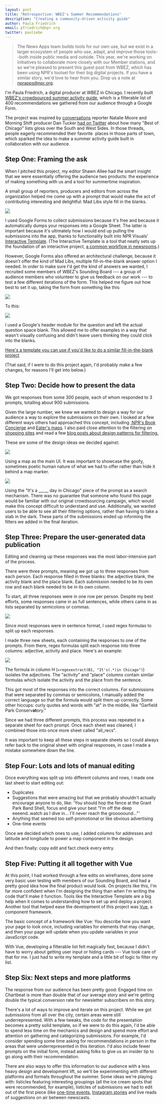 ```yaml
---
layout: post
title: "Retrospective: WBEZ's Summer Recommendations"
description: "Creating a community-driven activity guide"
author: Paula Friedrich
email: pfriedrich@npr.org
twitter: pauliebe
---
```


> The News Apps team builds tools for our own use, but we exist in a larger ecosystem of people who use, adapt, and improve those tools--both inside public media and outside. This year, we're working on initiatives to collaborate more closely with our Member stations, and so we're pleased to present this guest post from WBEZ, which has been using NPR's toolset for their big digital projects. If you have a similar story, we'd love to hear from you. Drop us a note at [nprapps@npr.org](mailto:nprapps.npr.org).

I'm Paula Friedrich, a digital producer at WBEZ in Chicago. I recently built [WBEZ's crowdsourced summer activity guide](https://interactive.wbez.org/2019/summer-guide/), which is a filterable list of 400 recommendations we gathered from our audience through a Google Form.

The project was inspired by [conversations](https://twitter.com/natalieymoore/status/1110960981205831683) reporter Natalie Moore and Morning Shift producer Dan Tucker [had on Twitter](https://twitter.com/danielptucker/status/1057336904574754822) about how many "Best of Chicago" lists gloss over the South and West Sides. In those threads, people eagerly recommended their favorite  places in those parts of town, which sparked the idea to make a summer activity guide built in collaboration with our audience.

## Step One: Framing the ask

When I pitched this project, my editor Shawn Allee had the smart insight that we were essentially offering the audience two products: the experience of making something with us and a tool for summertime inspiration.

A small group of reporters, producers and editors from across the organization helped me come up with a prompt that would make the act of contributing interesting and delightful: Mad Libs style fill in the blanks.

![](/img/posts/2019-07-17-wbez/image7.jpg)

I used Google Forms to collect submissions because it's free and because it automatically dumps your responses into a Google Sheet. The latter is important because it's ultimately how I would end up pulling the submissions into the app, thanks to functionality built into NPR Visuals' [Interactive Template](https://github.com/nprapps/interactive-template). (The Interactive Template is a tool that neatly sets up the foundation of an interactive project, [a common workflow in newsrooms](https://newsnerdery.org/resources/template-rigs).)

However, Google Forms also offered an architectural challenge, because it doesn't offer the kind of Mad Libs, multiple fill-in-the-blank answer option I needed. In order to make sure I'd get the kind of answers we wanted, I recruited some members of WBEZ's Sounding Board --- a group of audience members who volunteer to give us feedback on our work --- to test a few different iterations of the form. This helped me figure out how best to set it up, taking the form from something like this:

![](/img/posts/2019-07-17-wbez/image2.jpg)

To this:

![](/img/posts/2019-07-17-wbez/image1.jpg)

I used a Google's header module for the question and left the actual question space blank. This allowed me to offer examples in a way that wasn't visually confusing and didn't leave users thinking they could click into the blanks.

[Here's a template you can use if you'd like to do a similar fill-in-the-blank project](https://docs.google.com/forms/d/1Vpqica4Vce-tXJ6LujTr5uKHFfdmbLqNlb63KO0Fqzo/edit?usp=sharing)

(That said, if I were to do this project again, I'd probably make a few changes, for reasons I'll get into below.)

## Step Two: Decide how to present the data

We got responses from some 300 people, each of whom responded to 3 prompts, totalling about 900 submissions. 

Given the large number, we knew we wanted to design a way for our audience a way to explore the submissions on their own. I looked at a few different ways others had approached this concept, including [ NPR's Book Concierge](https://apps.npr.org/best-books-2018/) and [Eater's maps](https://chicago.eater.com/maps). I also paid close attention to the filtering on [shopping sites](http://madewell.com) and read a few [blog posts about design patterns for filtering.](https://uxdesign.cc/crafting-a-kickass-filtering-ux-beea1798d64b)

These are some of the design ideas we decided against:

![](/img/posts/2019-07-17-wbez/image5.jpg)

Using a map as the main UI. It was important to showcase the goofy, sometimes poetic human nature of what we had to offer rather than hide it behind a map marker.

![](/img/posts/2019-07-17-wbez/image3.jpg)

Using the "It's a \_\_\_\_\_ day in Chicago" piece of the prompt as a search mechanism. There was no guarantee that someone who found this page would be familiar with our original crowdsourcing campaign, which would make this concept difficult to understand and use. Additionally, we wanted users to be able to see all their filtering options, rather than having to take a stab in the dark. These parts of the submissions ended up informing the filters we added in the final iteration.

## Step Three: Prepare the user-generated data publication

Editing and cleaning up these responses was the most labor-intensive part of the process. 

There were three prompts, meaning we got up to three responses from each person. Each response filled in three blanks: the adjective blank, the activity blank and the place blank. Each submission needed to be its own row and each blank needed to be in its own column. 

To start, all three responses were in one row per person. Despite my best efforts, some responses came in as full sentences, while others came in as lists separated by semicolons or commas. 

![](/img/posts/2019-07-17-wbez/image6.jpg)

Since most responses were in sentence format, I used regex formulas to split up each responses. 

I made three new sheets, each containing the responses to one of the prompts. From there, regex formulas split each response into three columns: adjective, activity and place. Here's an example:

![](/img/posts/2019-07-17-wbez/image4.jpg)

The formula in column H (`=regexextract(B1, "It's(.*)in Chicago")`) isolates the adjectives. The "activity" and "place" columns contain similar formulas which isolate the activity and the place from the sentence.

This got most of the responses into the correct columns. For submissions that were separated by commas or semicolons, I manually added the correct language so that the formula would split them up correctly. Some other hiccups: curly quotes and words with "at" in the middle, like "Garfield Park Conserv**at**ory."

Since we had three different prompts, this process was repeated in a separate sheet for each prompt. Once each sheet was cleaned, I combined those into once more sheet called "all_recs".

It was important to keep all these steps in separate sheets so I could always refer back to the original sheet with original responses, in case I made a mistake somewhere down the line.

## Step Four: Lots and lots of manual editing 

Once everything was split up into different columns and rows, I made one last sheet to start editing out:

-   Duplicates
-   Suggestions that were amazing but that we probably shouldn't actually encourage anyone to do, like: 'You should hop the fence at the Grant Park Band Shell, focus and give your best "I'm off the deep eeeend..watch as I dive in... I'll never reach the grooooound..."'
-   Anything that seemed too self-promotional or like obvious advertising
-   One-time events

Once we decided which ones to use, I added columns for addresses and latitude and longitude to power a map component in the design.

And then finally: copy edit and fact check every entry.

## Step Five: Putting it all together with Vue 

At this point, I had worked through a few edits on wireframes, done some very basic user testing with members of our Sounding Board, and had a pretty good idea how the final product would look. On projects like this, I'm far more confident when I'm designing the thing than when I'm writing the code that'll make it function. Tools like the Interactive Template are a big help when it comes to understanding how to set up and deploy a project. Another tool that helped ease the development of this project was [Vue](https://vuejs.org), a component framework.

The basic concept of a framework like Vue: You describe how you want your page to look once, including variables for elements that may change, and then your page will update when you update variables in your JavaScript code.

With Vue, developing a filterable list felt magically fast, because I didn't have to worry about getting user input or hiding cards --- Vue took care of that for me. I just had to write my template and a little bit of logic to filter my list.

## Step Six: Next steps and more platforms

The response from our audience has been pretty good: Engaged time on Chartbeat is more than double that of our average story and we're getting double the typical conversion rate for newsletter subscribers on this story.

There's a lot of ways to improve and iterate on this project. While we got submissions from all over the city, certain areas were still underrepresented. With a few tweaks, the code for the presentation becomes a pretty solid template, so if we were to do this again, I'd be able to spend less time on the mechanics and design and spend more effort and attention on gathering and categorizing submissions. For example, I'd consider spending some time asking for recommendations in person in the areas that were underrepresented in this iteration. I'd also include fewer prompts on the initial form, instead asking folks to give us an insider tip to go along with their recommendation.

There are also ways to offer this information to our audience with a less heavy design and development lift, so we'll be experimenting with different platforms and formats throughout the summer. Some ideas we're playing with: listicles featuring interesting groupings (all the ice cream spots that were recommended, for example), listicles of submissions we had to edit out of the first piece (like [one-time events](https://www.wbez.org/shows/wbez-news/chicago-summer-events-guide-2019/ad7eaeb7-b12b-4338-9815-d617d1ea8173), [Instagram stories](https://www.instagram.com/stories/highlights/18049478383125776/) and live reads of suggestions on air between newscasts.
